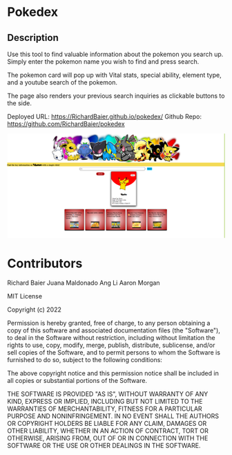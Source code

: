 # Pokedex

## Description

Use this tool to find valuable information about the pokemon you search up. Simply enter the pokemon name you wish to find and press search.

The pokemon card will pop up with Vital stats, special ability, element type, and a youtube search of the pokemon.

The page also renders your previous search inquiries as clickable buttons to the side.

Deployed URL:
https://RichardBaier.github.io/pokedex/
Github Repo: 
https://github.com/RichardBaier/pokedex

![portfolio demo](./assets/img/screenshot.png)

# Contributors
Richard Baier
Juana Maldonado
Ang Li
Aaron Morgan

MIT License

Copyright (c) 2022

Permission is hereby granted, free of charge, to any person obtaining a copy
of this software and associated documentation files (the "Software"), to deal
in the Software without restriction, including without limitation the rights
to use, copy, modify, merge, publish, distribute, sublicense, and/or sell
copies of the Software, and to permit persons to whom the Software is
furnished to do so, subject to the following conditions:

The above copyright notice and this permission notice shall be included in all
copies or substantial portions of the Software.

THE SOFTWARE IS PROVIDED "AS IS", WITHOUT WARRANTY OF ANY KIND, EXPRESS OR
IMPLIED, INCLUDING BUT NOT LIMITED TO THE WARRANTIES OF MERCHANTABILITY,
FITNESS FOR A PARTICULAR PURPOSE AND NONINFRINGEMENT. IN NO EVENT SHALL THE
AUTHORS OR COPYRIGHT HOLDERS BE LIABLE FOR ANY CLAIM, DAMAGES OR OTHER
LIABILITY, WHETHER IN AN ACTION OF CONTRACT, TORT OR OTHERWISE, ARISING FROM,
OUT OF OR IN CONNECTION WITH THE SOFTWARE OR THE USE OR OTHER DEALINGS IN THE
SOFTWARE.